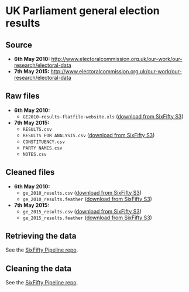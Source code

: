# UK Parliament general election results

## Source
- **6th May 2010:** http://www.electoralcommission.org.uk/our-work/our-research/electoral-data
- **7th May 2015:** http://www.electoralcommission.org.uk/our-work/our-research/electoral-data

## Raw files
- **6th May 2010:**
  - `GE2010-results-flatfile-website.xls` ([download from SixFifty S3](https://s3-eu-west-1.amazonaws.com/sixfifty/GE2010-results-flatfile-website.xls))
- **7th May 2015:**
    - `RESULTS.csv`
    - `RESULTS FOR ANALYSIS.csv` ([download from SixFifty S3](https://s3-eu-west-1.amazonaws.com/sixfifty/CONSTITUENCY.csv))
    - `CONSTITUENCY.csv`
    - `PARTY NAMES.csv`
    - `NOTES.csv`

## Cleaned files
- **6th May 2010:**
  - `ge_2010_results.csv` ([download from SixFifty S3](https://s3-eu-west-1.amazonaws.com/sixfifty/ge_2010_results.csv))
  - `ge_2010_results.feather` ([download from SixFifty S3](https://s3-eu-west-1.amazonaws.com/sixfifty/ge_2010_results.feather))
- **7th May 2015:**
  - `ge_2015_results.csv` ([download from SixFifty S3](https://s3-eu-west-1.amazonaws.com/sixfifty/ge_2015_results.csv))
  - `ge_2015_results.feather` ([download from SixFifty S3](https://s3-eu-west-1.amazonaws.com/sixfifty/ge_2015_results.feather))

## Retrieving the data
See the [SixFifty Pipeline repo](https://github.com/six50/pipeline).

## Cleaning the data
See the [SixFifty Pipeline repo](https://github.com/six50/pipeline).
